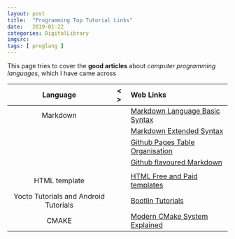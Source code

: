 ```yaml
---
layout: post
title:  "Programming Top Tutorial Links"
date:   2019-01-22
categories: DigitalLibrary
imgsrc: 
tags: [ proglang ]
---
```

This page tries to cover the **good articles**  about *computer programming languages*, which I have came across

| Language  |  < > |   Web Links  |
| :---: | :---: | :--- |
| Markdown | |[ Markdown Language Basic Syntax ](https://www.markdownguide.org/basic-syntax/) | 
|          | |[Markdown Extended Syntax ](https://www.markdownguide.org/extended-syntax/#escaping-pipe-characters-in-tables/) | 
|          | |[Github Pages Table Organisation](https://docs.github.com/en/github/writing-on-github/working-with-advanced-formatting/organizing-information-with-tables/)|
|          | |[Github flavoured Markdown](https://github.github.com/gfm/)
|  | |  |
| HTML template        | | [ HTML Free and Paid templates](https://htmlcodex.com/) |
| Yocto Tutorials and Android Tutorials | | [Bootlin Tutorials](https://github.com/bootlin/training-materials/tree/master/slides)  |
|CMAKE| | [ Modern CMake System Explained ](https://cliutils.gitlab.io/modern-cmake/)|






